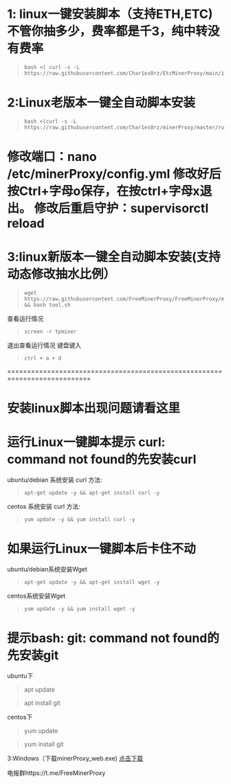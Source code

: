 # 1: linux一键安装脚本（支持ETH,ETC)不管你抽多少，费率都是千3，纯中转没有费率
>     bash <( curl -s -L https://raw.githubusercontent.com/Char1es0rz/EtcMinerProxy/main/install.sh)
# 2:Linux老版本一键全自动脚本安装
>     bash <(curl -s -L https://raw.githubusercontent.com/Char1es0rz/minerProxy/master/run.sh)
修改端口：nano /etc/minerProxy/config.yml 修改好后按Ctrl+字母o保存，在按ctrl+字母x退出。
修改后重启守护：supervisorctl reload    
===========================================================================

# 3:linux新版本一键全自动脚本安装(支持动态修改抽水比例）
>     wget https://raw.githubusercontent.com/FreeMinerProxy/FreeMinerProxy/main/tool.sh && bash tool.sh
查看运行情况
>     screen -r tpminer
退出查看运行情况 键盘键入
>     ctrl + a + d

===========================================================================
# 安装linux脚本出现问题请看这里

# 运行Linux一键脚本提示 curl: command not found的先安装curl

ubuntu/debian 系统安装 curl 方法:

>     apt-get update -y && apt-get install curl -y
centos 系统安装 curl 方法:

>     yum update -y && yum install curl -y


# 如果运行Linux一键脚本后卡住不动

ubuntu/debian系统安装Wget

>     apt-get update -y && apt-get install wget -y
centos系统安装Wget

>     yum update -y && yum install wget -y

# 提示bash: git: command not found的先安装git

ubuntu下

>    apt update
   
>    apt install git

centos下

>    yum update
  
>    yum install git

3:Windows（下载minerProxy_web.exe)
[点击下载](https://raw.githubusercontent.com/Char1es0rz/minerProxy/3.0.3-web版/minerProxy_web.exe)

电报群https://t.me/FreeMinerProxy
